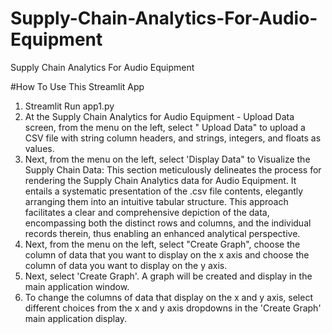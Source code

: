 # Supply-Chain-Analytics-For-Audio-Equipment
Supply Chain Analytics For Audio Equipment

#How To Use This Streamlit App
1. Streamlit Run app1.py
2. At the Supply Chain Analytics for Audio Equipment - Upload Data screen, from the menu on the left, select " Upload Data" to upload a CSV file with string column headers, and strings, integers, and floats as values.
3. Next, from the menu on the left, select 'Display Data" to Visualize the Supply Chain Data:
This section meticulously delineates the process for rendering the Supply Chain Analytics data for Audio Equipment. It entails a systematic presentation of the .csv file contents, elegantly arranging them into an intuitive tabular structure. This approach facilitates a clear and comprehensive depiction of the data, encompassing both the distinct rows and columns, and the individual records therein, thus enabling an enhanced analytical perspective.
4. Next, from the menu on the left, select "Create Graph", choose the column of data that you want to display on the x axis and choose the column of data you want to display on the y axis.
5. Next, select 'Create Graph'.  A graph will be created and display in the main application window.
6. To change the columns of data that display on the x and y axis, select different choices from the x and y axis dropdowns in the 'Create Graph' main application display. 
